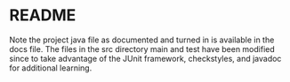 README
===

Note the project java file as documented and turned in is available in the docs file. The files in the src directory main and test have been modified since to take advantage of the JUnit framework, checkstyles, and javadoc for additional learning.